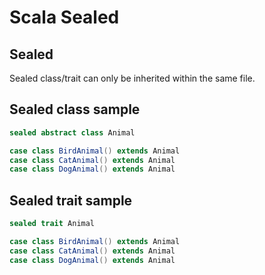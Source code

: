 # Scala Sealed

## Sealed
Sealed class/trait can only be inherited within the same file.  

## Sealed class sample
```Scala
sealed abstract class Animal

case class BirdAnimal() extends Animal
case class CatAnimal() extends Animal
case class DogAnimal() extends Animal
```
## Sealed trait sample
```Scala
sealed trait Animal

case class BirdAnimal() extends Animal
case class CatAnimal() extends Animal
case class DogAnimal() extends Animal
```
